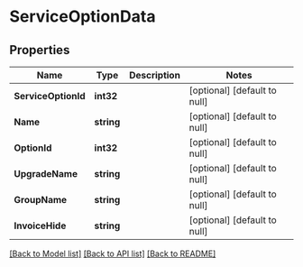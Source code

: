 # ServiceOptionData

## Properties
Name | Type | Description | Notes
------------ | ------------- | ------------- | -------------
**ServiceOptionId** | **int32** |  | [optional] [default to null]
**Name** | **string** |  | [optional] [default to null]
**OptionId** | **int32** |  | [optional] [default to null]
**UpgradeName** | **string** |  | [optional] [default to null]
**GroupName** | **string** |  | [optional] [default to null]
**InvoiceHide** | **string** |  | [optional] [default to null]

[[Back to Model list]](../README.md#documentation-for-models) [[Back to API list]](../README.md#documentation-for-api-endpoints) [[Back to README]](../README.md)


